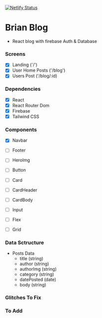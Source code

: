 [![Netlify Status](https://api.netlify.com/api/v1/badges/2a6a3149-4608-483d-a226-1db934952a46/deploy-status)](https://app.netlify.com/sites/blogbrian/deploys)
# Brian Blog

- React blog with firebase Auth & Database

### Screens

- [x] Landing ('/')
- [x] User Home Posts ('/blog')
- [x] Users Post ('/blog/:id)

### Dependencies

- [x] React
- [x] React Router Dom
- [x] Firebase
- [x] Tailwind CSS

### Components 

- [x] Navbar
- [ ] Footer
- [ ] HeroImg
- [ ] Button
- [ ] Card
- [ ] CardHeader
- [ ] CardBody
- [ ] Input
- [ ] Flex
- [ ] Grid


### Data Sctructure

- Posts Data 
    - title (string)
    - author (string)
    - authorImg (string)
    - category (string)
    - datePosted (date)
    - body (string)

### Glitches To Fix



### To Add
